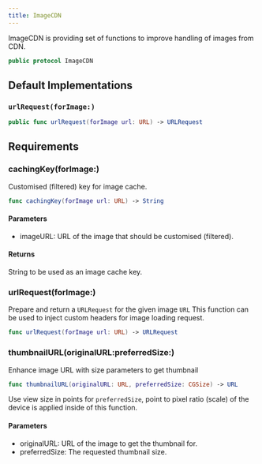 ```yaml
---
title: ImageCDN
---
```


ImageCDN is providing set of functions to improve handling of images from CDN.

``` swift
public protocol ImageCDN 
```

## Default Implementations

### `urlRequest(forImage:)`

``` swift
public func urlRequest(forImage url: URL) -> URLRequest 
```

## Requirements

### cachingKey(forImage:​)

Customised (filtered) key for image cache.

``` swift
func cachingKey(forImage url: URL) -> String
```

#### Parameters

  - imageURL: URL of the image that should be customised (filtered).

#### Returns

String to be used as an image cache key.

### urlRequest(forImage:​)

Prepare and return a `URLRequest` for the given image `URL`
This function can be used to inject custom headers for image loading request.

``` swift
func urlRequest(forImage url: URL) -> URLRequest
```

### thumbnailURL(originalURL:​preferredSize:​)

Enhance image URL with size parameters to get thumbnail

``` swift
func thumbnailURL(originalURL: URL, preferredSize: CGSize) -> URL
```

Use view size in points for `preferredSize`, point to pixel ratio (scale) of the device is applied inside of this function.

#### Parameters

  - originalURL: URL of the image to get the thumbnail for.
  - preferredSize: The requested thumbnail size.
